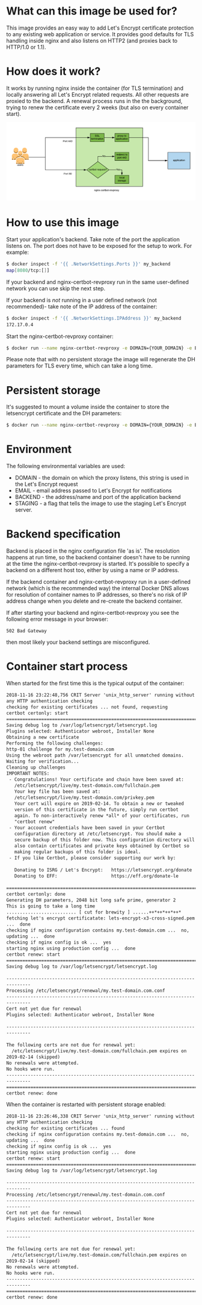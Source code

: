 # What can this image be used for?

This image provides an easy way to add Let's Encrypt certificate protection to any existing web application or service. It provides good defaults for TLS handling inside nginx and also listens on HTTP2 (and proxies back to HTTP/1.0 or 1.1).

# How does it work?

It works by running nginx inside the container (for TLS termination) and locally answering all Let's Encrypt related requests. All other requests are proxied to the backend. A renewal process runs in the the background, trying to renew the certificate every 2 weeks (but also on every container start).

![schema](./docs/nginx-certbot-revproxy.png)

# How to use this image

Start your application's backend. Take note of the port the application listens on. The port does not have to be exposed for the setup to work. For example:

```bash
$ docker inspect -f '{{ .NetworkSettings.Ports }}' my_backend
map[8080/tcp:[]]
```

If your backend and nginx-certbot-revproxy run in the same user-defined network you can use skip the next step.

If your backend is *not* running in a user defined network (not recommended)- take note of the IP address of the container:
```bash
$ docker inspect -f '{{ .NetworkSettings.IPAddress }}' my_backend
172.17.0.4
```

Start the nginx-certbot-revproxy container:

```bash
$ docker run --name nginx-certbot-revproxy -e DOMAIN={YOUR_DOMAIN} -e EMAIL={YOUR_EMAIL} -e BACKEND={BACKEND_IP}:{BACKEND_PORT} -p 80:80 -p 443:443 pshemk/nginx-letsencrypt-revproxy:latest
```

Please note that with no persistent storage the image will regenerate the DH parameters for TLS every time, which can take a long time.

# Persistent storage

It's suggested to mount a volume inside the container to store the letsencrypt certificate and the DH parameters:

```bash
$ docker run --name nginx-certbot-revproxy -e DOMAIN={YOUR_DOMAIN} -e EMAIL={YOUR_EMAIL} -e BACKEND={BACKEND_IP}:{BACKEND_PORT} -p 80:80 -p 443:443 -v /var/nginx-letsencrypt-revproxy:/etc/letsencrypt/ pshemk/nginx-letsencrypt-revproxy:latest

```

# Environment

The following environmental variables are used:
* DOMAIN - the domain on which the proxy listens, this string is used in the Let's Encrypt request
* EMAIL - email address passed to Let's Encrypt for notifications
* BACKEND - the address/name and port of the application backend
* STAGING - a flag that tells the image to use the staging Let's Encrypt server. 

# Backend specification

Backend is placed in the nginx configuration file 'as is'. The resolution happens at run time, so the backend container doesn't have to be running at the time the nginx-certbot-revproxy is started. It's possible to specify a backend on a different host too, either by using a name or IP address.

If the backend container and nginx-certbot-revproxy run in a user-defined network (which is the recommended way) the internal Docker DNS allows for resolution of container names to IP addresses, so there's no risk of IP address change when you delete and re-create the backend container.

If after starting your backend and nginx-certbot-revproxy you see the following error message in your browser:
```
502 Bad Gateway
```
then most likely your backend settings are misconfigured. 

# Container start process

When started for the first time this is the typical output of the container:

```
2018-11-16 23:22:48,756 CRIT Server 'unix_http_server' running without any HTTP authentication checking
checking for existing certificates ... not found, requesting
certbot certonly: start
===============================================================================
Saving debug log to /var/log/letsencrypt/letsencrypt.log
Plugins selected: Authenticator webroot, Installer None
Obtaining a new certificate
Performing the following challenges:
http-01 challenge for my.test-domain.com
Using the webroot path /var/letsencrypt for all unmatched domains.
Waiting for verification...
Cleaning up challenges
IMPORTANT NOTES:
 - Congratulations! Your certificate and chain have been saved at:
   /etc/letsencrypt/live/my.test-domain.com/fullchain.pem
   Your key file has been saved at:
   /etc/letsencrypt/live/my.test-domain.com/privkey.pem
   Your cert will expire on 2019-02-14. To obtain a new or tweaked
   version of this certificate in the future, simply run certbot
   again. To non-interactively renew *all* of your certificates, run
   "certbot renew"
 - Your account credentials have been saved in your Certbot
   configuration directory at /etc/letsencrypt. You should make a
   secure backup of this folder now. This configuration directory will
   also contain certificates and private keys obtained by Certbot so
   making regular backups of this folder is ideal.
 - If you like Certbot, please consider supporting our work by:

   Donating to ISRG / Let's Encrypt:   https://letsencrypt.org/donate
   Donating to EFF:                    https://eff.org/donate-le

===============================================================================
certbot certonly: done
Generating DH parameters, 2048 bit long safe prime, generator 2
This is going to take a long time
.......................... [ cut for brewity ] ......++*++*++*++*
fetching let's encrypt certificatate: lets-encrypt-x3-cross-signed.pem ...  done
checking if nginx configuration contains my.test-domain.com ...  no, updating ...  done
checking if nginx config is ok ...  yes
starting nginx using production config ...  done
certbot renew: start
===============================================================================
Saving debug log to /var/log/letsencrypt/letsencrypt.log

-------------------------------------------------------------------------------
Processing /etc/letsencrypt/renewal/my.test-domain.com.conf
-------------------------------------------------------------------------------
Cert not yet due for renewal
Plugins selected: Authenticator webroot, Installer None

-------------------------------------------------------------------------------

The following certs are not due for renewal yet:
  /etc/letsencrypt/live/my.test-domain.com/fullchain.pem expires on 2019-02-14 (skipped)
No renewals were attempted.
No hooks were run.
-------------------------------------------------------------------------------
===============================================================================
certbot renew: done
```

When the container is restarted with persistent storage enabled:
```
2018-11-16 23:26:46,338 CRIT Server 'unix_http_server' running without any HTTP authentication checking
checking for existing certificates ... found
checking if nginx configuration contains my.test-domain.com ...  no, updating ...  done
checking if nginx config is ok ...  yes
starting nginx using production config ...  done
certbot renew: start
===============================================================================
Saving debug log to /var/log/letsencrypt/letsencrypt.log

-------------------------------------------------------------------------------
Processing /etc/letsencrypt/renewal/my.test-domain.com.conf
-------------------------------------------------------------------------------
Cert not yet due for renewal
Plugins selected: Authenticator webroot, Installer None

-------------------------------------------------------------------------------

The following certs are not due for renewal yet:
  /etc/letsencrypt/live/my.test-domain.com/fullchain.pem expires on 2019-02-14 (skipped)
No renewals were attempted.
No hooks were run.
-------------------------------------------------------------------------------
===============================================================================
certbot renew: done
```